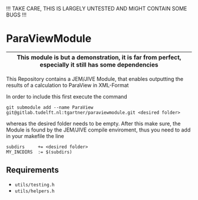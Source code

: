 !!! TAKE CARE, THIS IS LARGELY UNTESTED AND MIGHT CONTAIN SOME BUGS !!!

# ParaViewModule 

|This module is but a demonstration, it is far from perfect, especially it still has some dependencies |
| --- |

This Repository contains a JEM/JIVE Module, that enables outputting the results of a calculation to ParaView in XML-Format

In order to include this first execute the command
```
git submodule add --name ParaView git@gitlab.tudelft.nl:tgartner/paraviewmodule.git <desired folder>
```
whereas the desired folder needs to be empty. After this make sure, the Module is found by the JEM/JIVE compile enviroment, thus you need to add in your makefile the line
```
subdirs     += <desired folder>
MY_INCDIRS  := $(subdirs)
```

## Requirements
- `utils/testing.h`
- `utils/helpers.h`
